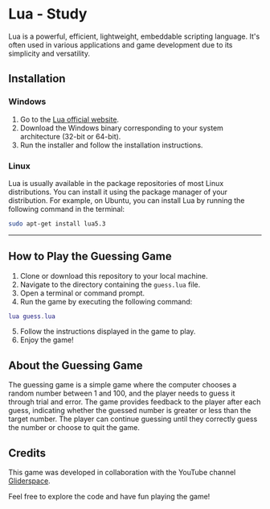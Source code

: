 # Lua - Study

Lua is a powerful, efficient, lightweight, embeddable scripting language. It's often used in various applications and game development due to its simplicity and versatility.

## Installation

### Windows
1. Go to the [Lua official website](https://www.lua.org/download.html).
2. Download the Windows binary corresponding to your system architecture (32-bit or 64-bit).
3. Run the installer and follow the installation instructions.

### Linux
Lua is usually available in the package repositories of most Linux distributions. You can install it using the package manager of your distribution. For example, on Ubuntu, you can install Lua by running the following command in the terminal:

```bash
sudo apt-get install lua5.3
```
---

## How to Play the Guessing Game

1. Clone or download this repository to your local machine.
2. Navigate to the directory containing the `guess.lua` file.
3. Open a terminal or command prompt.
4. Run the game by executing the following command:

```lua
lua guess.lua
```

5. Follow the instructions displayed in the game to play.
6. Enjoy the game!

## About the Guessing Game

The guessing game is a simple game where the computer chooses a random number between 1 and 100, and the player needs to guess it through trial and error. The game provides feedback to the player after each guess, indicating whether the guessed number is greater or less than the target number. The player can continue guessing until they correctly guess the number or choose to quit the game.

## Credits
This game was developed in collaboration with the YouTube channel [Gliderspace](https://www.youtube.com/@gliderspace).

Feel free to explore the code and have fun playing the game!
